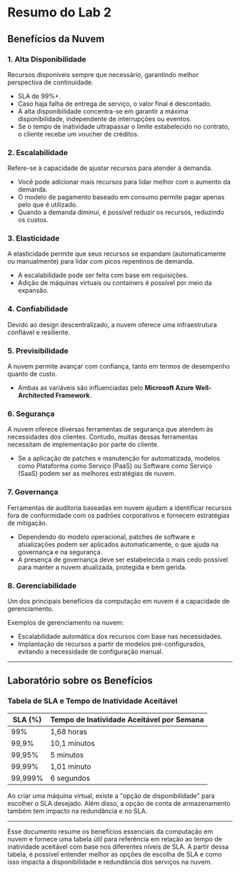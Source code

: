 # Resumo do Lab 2

## Benefícios da Nuvem

### 1. Alta Disponibilidade
Recursos disponíveis sempre que necessário, garantindo melhor perspectiva de continuidade.

- SLA de 99%+.
- Caso haja falha de entrega de serviço, o valor final é descontado.
- A alta disponibilidade concentra-se em garantir a máxima disponibilidade, independente de interrupções ou eventos.
- Se o tempo de inatividade ultrapassar o limite estabelecido no contrato, o cliente recebe um voucher de créditos.

### 2. Escalabilidade
Refere-se à capacidade de ajustar recursos para atender à demanda.

- Você pode adicionar mais recursos para lidar melhor com o aumento da demanda.
- O modelo de pagamento baseado em consumo permite pagar apenas pelo que é utilizado.
- Quando a demanda diminui, é possível reduzir os recursos, reduzindo os custos.

### 3. Elasticidade
A elasticidade permite que seus recursos se expandam (automaticamente ou manualmente) para lidar com picos repentinos de demanda.

- A escalabilidade pode ser feita com base em requisições.
- Adição de máquinas virtuais ou containers é possível por meio da expansão.

### 4. Confiabilidade
Devido ao design descentralizado, a nuvem oferece uma infraestrutura confiável e resiliente.

### 5. Previsibilidade
A nuvem permite avançar com confiança, tanto em termos de desempenho quanto de custo.

- Ambas as variáveis são influenciadas pelo **Microsoft Azure Well-Architected Framework**.

### 6. Segurança
A nuvem oferece diversas ferramentas de segurança que atendem às necessidades dos clientes. Contudo, muitas dessas ferramentas necessitam de implementação por parte do cliente.

- Se a aplicação de patches e manutenção for automatizada, modelos como Plataforma como Serviço (PaaS) ou Software como Serviço (SaaS) podem ser as melhores estratégias de nuvem.

### 7. Governança
Ferramentas de auditoria baseadas em nuvem ajudam a identificar recursos fora de conformidade com os padrões corporativos e fornecem estratégias de mitigação.

- Dependendo do modelo operacional, patches de software e atualizações podem ser aplicados automaticamente, o que ajuda na governança e na segurança.
- A presença de governança deve ser estabelecida o mais cedo possível para manter a nuvem atualizada, protegida e bem gerida.

### 8. Gerenciabilidade
Um dos principais benefícios da computação em nuvem é a capacidade de gerenciamento.

Exemplos de gerenciamento na nuvem:
- Escalabilidade automática dos recursos com base nas necessidades.
- Implantação de recursos a partir de modelos pré-configurados, evitando a necessidade de configuração manual.

---

## Laboratório sobre os Benefícios

### Tabela de SLA e Tempo de Inatividade Aceitável

| SLA (%)    | Tempo de Inatividade Aceitável por Semana |
|------------|-------------------------------------------|
| 99%        | 1,68 horas                                |
| 99,9%      | 10,1 minutos                              |
| 99,95%     | 5 minutos                                 |
| 99,99%     | 1,01 minuto                               |
| 99,999%    | 6 segundos                                |

Ao criar uma máquina virtual, existe a "opção de disponibilidade" para escolher o SLA desejado. Além disso, a opção de conta de armazenamento também tem impacto na redundância e no SLA.

---

Esse documento resume os benefícios essenciais da computação em nuvem e fornece uma tabela útil para referência em relação ao tempo de inatividade aceitável com base nos diferentes níveis de SLA. A partir dessa tabela, é possível entender melhor as opções de escolha de SLA e como isso impacta a disponibilidade e redundância dos serviços na nuvem.
